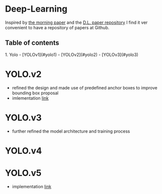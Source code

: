 <h1> Deep-Learning </h1>

Inspired by [the morning paper](https://blog.acolyer.org/about/) and the [D.L. paper repository]() I find it ver convenient to have a repository of papers at Github.

<h2>Table of contents</h2>
1. Yolo
  - [YOLOv1](#yolo1)
  - [YOLOv2](#yolo2)
  - [YOLOv3](#yolo3)


# YOLO.v2 <a id='yolov2'></a>

-  refined the design and made use of predefined anchor boxes to improve bounding box proposal
- imlementation [link](https://github.com/allanzelener/YAD2K)
# YOLO.v3<a id='yolov3'></a>
- further refined the model architecture and training process

# YOLO.v4<a id='yolov2'></a>

# YOLO.v5

- implementation [link](https://github.com/ultralytics/yolov5)
